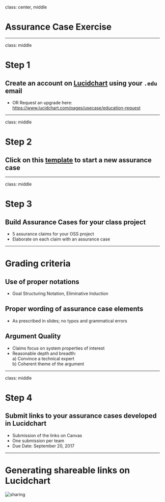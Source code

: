class: center, middle
# Assurance Case Exercise

---
class: middle
# Step 1
## Create an account on [Lucidchart](https://www.lucidchart.com/) using your `.edu` email
- OR Request an upgrade here: https://www.lucidchart.com/pages/usecase/education-request

---
class: middle
# Step 2
## Click on this [template](https://www.lucidchart.com/invitations/accept/e8d3aac4-e62b-4fa0-9fd1-c2cf6a6d318d) to start a new assurance case

---

class: middle
# Step 3
## Build Assurance Cases for your class project

- 5 assurance claims for your OSS project
- Elaborate on each claim with an assurance case

---
# Grading criteria

## Use of proper notations
- Goal Structuring Notation, Eliminative Induction

## Proper wording of assurance case elements
- As prescribed in slides; no typos and grammatical errors

## Argument Quality
- Claims focus on system properties of interest
- Reasonable depth and breadth:     
a) Convince a technical expert  
b) Coherent theme of the argument

---

class: middle
# Step 4
## Submit links to your assurance cases developed in Lucidchart
- Submission of the links on Canvas
- One submission per team
- Due Date: September 20, 2017

---
# Generating shareable links on Lucidchart

![sharing](images/sharing.png)
